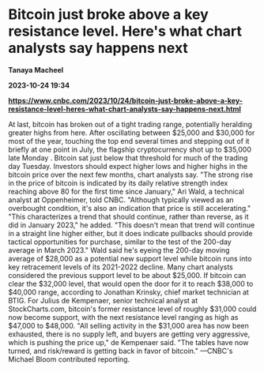 # Bitcoin just broke above a key resistance level. Here's what chart analysts say happens next
**Tanaya Macheel**

**2023-10-24 19:34**

**https://www.cnbc.com/2023/10/24/bitcoin-just-broke-above-a-key-resistance-level-heres-what-chart-analysts-say-happens-next.html**

At last, bitcoin has broken out of a tight trading range, potentially heralding greater highs from here. After oscillating between $25,000 and $30,000 for most of the year, touching the top end several times and stepping out of it briefly at one point in July, the flagship cryptocurrency shot up to $35,000 late Monday . Bitcoin sat just below that threshold for much of the trading day Tuesday. Investors should expect higher lows and higher highs in the bitcoin price over the next few months, chart analysts say. "The strong rise in the price of bitcoin is indicated by its daily relative strength index reaching above 80 for the first time since January," Ari Wald, a technical analyst at Oppenheimer, told CNBC. "Although typically viewed as an overbought condition, it's also an indication that price is still accelerating." "This characterizes a trend that should continue, rather than reverse, as it did in January 2023," he added. "This doesn't mean that trend will continue in a straight line higher either, but it does indicate pullbacks should provide tactical opportunities for purchase, similar to the test of the 200-day average in March 2023." Wald said he's eyeing the 200-day moving average of $28,000 as a potential new support level while bitcoin runs into key retracement levels of its 2021-2022 decline. Many chart analysts considered the previous support level to be about $25,000. If bitcoin can clear the $32,000 level, that would open the door for it to reach $38,000 to $40,000 range, according to Jonathan Krinsky, chief market technician at BTIG. For Julius de Kempenaer, senior technical analyst at StockCharts.com, bitcoin's former resistance level of roughly $31,000 could now become support, with the next resistance level ranging as high as $47,000 to $48,000. "All selling activity in the $31,000 area has now been exhausted, there is no supply left, and buyers are getting very aggressive, which is pushing the price up," de Kempenaer said. "The tables have now turned, and risk/reward is getting back in favor of bitcoin." —CNBC's Michael Bloom contributed reporting.
